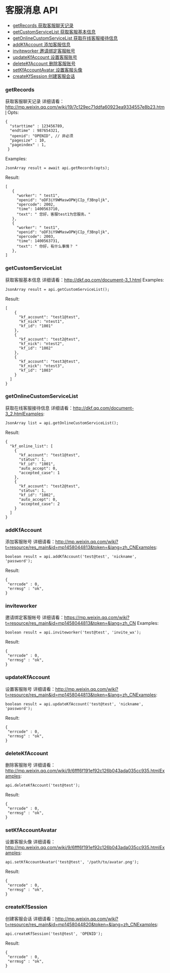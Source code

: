 # 客服消息 API


- [getRecords 获取客服聊天记录](#getRecords)
- [getCustomServiceList 获取客服基本信息](#getCustomServiceList)
- [getOnlineCustomServiceList 获取在线客服接待信息](#getOnlineCustomServiceList)
- [addKfAccount 添加客服信息](#addKfAccount)
- [inviteworker 邀请绑定客服帐号](#inviteworker)
- [updateKfAccount 设置客服账号](#updateKfAccount)
- [deleteKfAccount 删除客服账号](#deleteKfAccount)
- [setKfAccountAvatar 设置客服头像](#setKfAccountAvatar)
- [createKfSession 创建客服会话](#createKfSession)


### getRecords
获取客服聊天记录
详细请看：http://mp.weixin.qq.com/wiki/19/7c129ec71ddfa60923ea9334557e8b23.html
Opts:
```
{
  "starttime" : 123456789,
  "endtime" : 987654321,
  "openid": "OPENID", // 非必须
  "pagesize" : 10,
  "pageindex" : 1,
 }
 ```
Examples:
 ```
 JsonArray result = await api.getRecords(opts);
 ```
 Result:
 ```
 [
    {
      "worker": " test1",
      "openid": "oDF3iY9WMaswOPWjCIp_f3Bnpljk",
      "opercode": 2002,
      "time": 1400563710,
      "text": " 您好，客服test1为您服务。"
    },
    {
      "worker": " test1",
      "openid": "oDF3iY9WMaswOPWjCIp_f3Bnpljk",
      "opercode": 2003,
      "time": 1400563731,
      "text": " 你好，有什么事情？ "
    },
]
```

### getCustomServiceList
获取客服基本信息
详细请看：http://dkf.qq.com/document-3_1.html
Examples:
```
JsonArray result = api.getCustomServiceList();
```
Result:
```
[
    {
      "kf_account": "test1@test",
      "kf_nick": "ntest1",
      "kf_id": "1001"
    },
    {
      "kf_account": "test2@test",
      "kf_nick": "ntest2",
      "kf_id": "1002"
    },
    {
      "kf_account": "test3@test",
      "kf_nick": "ntest3",
      "kf_id": "1003"
    }
  ]
}
```

### getOnlineCustomServiceList
获取在线客服接待信息
详细请看：http://dkf.qq.com/document-3_2.htmlExamples:
```
JsonArray list = api.getOnlineCustomServiceList();
```
Result:
```
{
  "kf_online_list": [
    {
      "kf_account": "test1@test",
      "status": 1,
      "kf_id": "1001",
      "auto_accept": 0,
      "accepted_case": 1
    },
    {
      "kf_account": "test2@test",
      "status": 1,
      "kf_id": "1002",
      "auto_accept": 0,
      "accepted_case": 2
    }
  ]
}
```


### addKfAccount
添加客服账号
详细请看：http://mp.weixin.qq.com/wiki?t=resource/res_main&id=mp1458044813&token=&lang=zh_CNExamples:
```
boolean result = api.addKfAccount('test@test', 'nickname', 'password');
```
Result:
```
{
 "errcode" : 0,
 "errmsg" : "ok",
}
```

### inviteworker
邀请绑定客服帐号
详细请看：https://mp.weixin.qq.com/wiki?t=resource/res_main&id=mp1458044813&token=&lang=zh_CN
Examples:
```
boolean result = api.inviteworker('test@test', 'invite_wx');
```
Result:
```
{
 "errcode" : 0,
 "errmsg" : "ok",
}
```


### updateKfAccount
设置客服账号
详细请看：http://mp.weixin.qq.com/wiki?t=resource/res_main&id=mp1458044813&token=&lang=zh_CNExamples:
```
boolean result = api.updateKfAccount('test@test', 'nickname', 'password');
```
Result:
```
{
 "errcode" : 0,
 "errmsg" : "ok",
}
```

### deleteKfAccount
删除客服账号
详细请看：http://mp.weixin.qq.com/wiki/9/6fff6f191ef92c126b043ada035cc935.htmlExamples:
```
api.deleteKfAccount('test@test');
```
Result:
```
{
 "errcode" : 0,
 "errmsg" : "ok",
}
```


### setKfAccountAvatar
设置客服头像
详细请看：http://mp.weixin.qq.com/wiki/9/6fff6f191ef92c126b043ada035cc935.htmlExamples:
```
api.setKfAccountAvatar('test@test', '/path/to/avatar.png');
```
Result:
```
{
 "errcode" : 0,
 "errmsg" : "ok",
}
```

### createKfSession
创建客服会话
详细请看：http://mp.weixin.qq.com/wiki?t=resource/res_main&id=mp1458044820&token=&lang=zh_CNExamples:
```
api.createKfSession('test@test', 'OPENID');
```
Result:
```
{
 "errcode" : 0,
 "errmsg" : "ok",
}
```